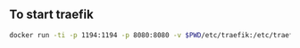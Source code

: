 
## To start traefik

```bash
docker run -ti -p 1194:1194 -p 8080:8080 -v $PWD/etc/traefik:/etc/traefik:ro traefik:latest
```